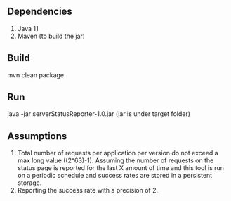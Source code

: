 ## Dependencies
1. Java 11
2. Maven (to build the jar)

## Build 
mvn clean package

## Run 
java -jar serverStatusReporter-1.0.jar (jar is under target folder)

## Assumptions
1. Total number of requests per application per version do not exceed a max long value ((2^63)-1). Assuming the number of requests on the status page is reported for the last X amount of time and this tool is run on a periodic schedule and success rates are stored in a persistent storage.
2. Reporting the success rate with a precision of 2.

